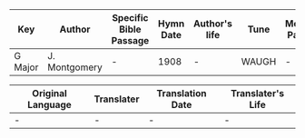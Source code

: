 Key | Author   | Specific Bible Passage     |Hymn Date |Author's life |Tune |Metrical Pattern   |Composer/Source
-- | --------- | ---------------------------|----------|--------------|-----|-------------------|-------------  
G Major |J. Montgomery |- |1908 |- |WAUGH |- |R. Harrison

Original Language | Translater | Translation Date   | Translater's Life  
----------------- | --------- | --------------------|-------------     
\- |- |- |-
